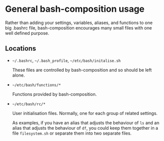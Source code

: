 General bash-composition usage
==============================

Rather than adding your settings, variables, aliases, and functions to one big
.bashrc file, bash-composition encourages many small files with one well
defined purpose.


Locations
---------

*   `~/.bashrc`, `~/.bash_profile`, `~/etc/bash/initalise.sh`

    These files are controlled by bash-composition and so should be left
    alone.

*   `~/etc/bash/functions/*`

    Functions provided by bash-composition.

*   `~/etc/bash/rc/*`
    
    User initialisation files. Normally, one for each group of related
    settings.
  
    As examples, if you have an alias that adjusts the behaviour of `ls` and
    an alias that adjusts the behaviour of `df`, you could keep them together
    in a file `filesystem.sh` or separate them into two separate files.

